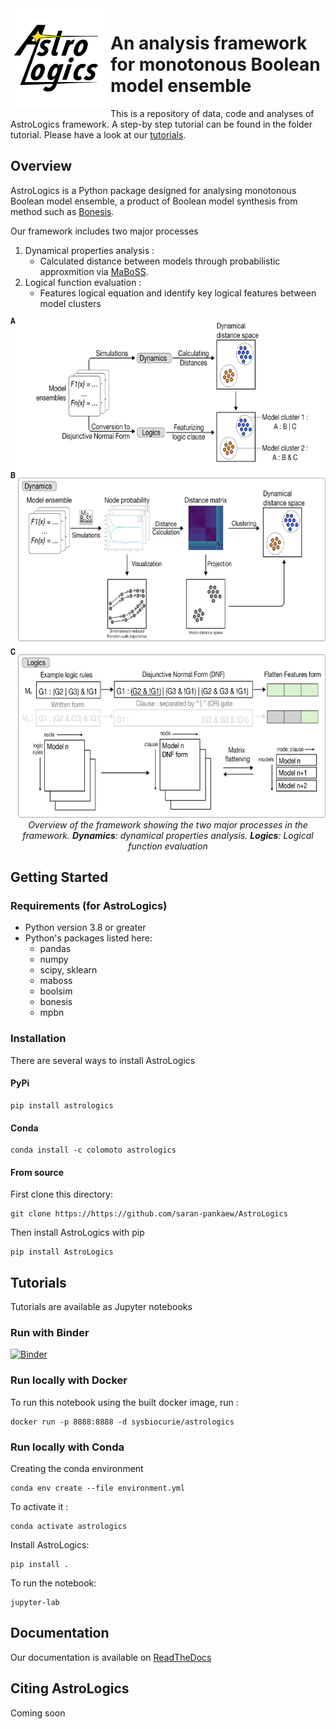 <img align="left" width="160" src="./doc/images/Logo_full.svg" />

# An analysis framework for monotonous Boolean model ensemble

This is a repository of data, code and analyses of AstroLogics framework.
A step-by step tutorial can be found in the folder tutorial. Please have a look at our [tutorials](https://astrologics.readthedocs.io/en/latest/tutorials.html). 

## Overview
AstroLogics is a Python package designed for analysing monotonous Boolean model ensemble, a product of Boolean model synthesis from method such as [Bonesis](https://bnediction.github.io/bonesis/index.html).

Our framework includes two major processes 
1. Dynamical properties analysis : 
    - Calculated distance between models through probabilistic approxmition via [MaBoSS](https://github.com/sysbio-curie/MaBoSS).
2. Logical function evaluation : 
    - Features logical equation and identify key logical features between model clusters

<p align="center">
<img height="800" src="./doc/images/Figure2_Overview_framework.png" />
<br>
<em> Overview of the framework showing the two major processes in the framework. <strong>Dynamics</strong>: dynamical properties analysis. <strong>Logics</strong>: Logical function evaluation </em>
</br>
</p>

## Getting Started
### Requirements (for AstroLogics)
- Python version 3.8 or greater
- Python's packages listed here:
    - pandas
    - numpy
    - scipy, sklearn
    - maboss
    - boolsim
    - bonesis
    - mpbn
### Installation 

There are several ways to install AstroLogics


#### PyPi

```
pip install astrologics
```

#### Conda
```
conda install -c colomoto astrologics
```

#### From source
First clone this directory:
```
git clone https://https://github.com/saran-pankaew/AstroLogics
```

Then install AstroLogics with pip
```
pip install AstroLogics
```


## Tutorials

Tutorials are available as Jupyter notebooks

### Run with Binder

[![Binder](https://mybinder.org/badge_logo.svg)](https://mybinder.org/v2/gh/saran-pankaew/AstroLogics/main?filepath=AstroLogics)


### Run locally with Docker
To run this notebook using the built docker image, run : 
```
docker run -p 8888:8888 -d sysbiocurie/astrologics
```

### Run locally with Conda
Creating the conda environment
```
conda env create --file environment.yml
```

To activate it : 
```
conda activate astrologics
```

Install AstroLogics: 
```
pip install .
```


To run the notebook: 
```
jupyter-lab
```

## Documentation

Our documentation is available on [ReadTheDocs](https://astrologics.readthedocs.io/)


## Citing AstroLogics
Coming soon
